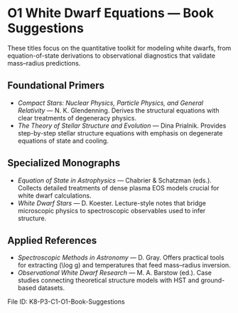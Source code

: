 # O1 White Dwarf Equations — Book Suggestions

These titles focus on the quantitative toolkit for modeling white dwarfs, from equation-of-state derivations to observational diagnostics that validate mass–radius predictions.

## Foundational Primers
- *Compact Stars: Nuclear Physics, Particle Physics, and General Relativity* — N. K. Glendenning. Derives the structural equations with clear treatments of degeneracy physics.
- *The Theory of Stellar Structure and Evolution* — Dina Prialnik. Provides step-by-step stellar structure equations with emphasis on degenerate equations of state and cooling.

## Specialized Monographs
- *Equation of State in Astrophysics* — Chabrier & Schatzman (eds.). Collects detailed treatments of dense plasma EOS models crucial for white dwarf calculations.
- *White Dwarf Stars* — D. Koester. Lecture-style notes that bridge microscopic physics to spectroscopic observables used to infer structure.

## Applied References
- *Spectroscopic Methods in Astronomy* — D. Gray. Offers practical tools for extracting \(\log g\) and temperatures that feed mass–radius inversion.
- *Observational White Dwarf Research* — M. A. Barstow (ed.). Case studies connecting theoretical structure models with HST and ground-based datasets.

File ID: K8-P3-C1-O1-Book-Suggestions
